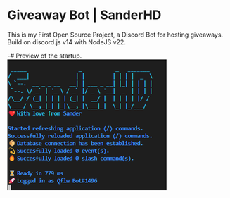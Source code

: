 # Giveaway Bot | SanderHD

This is my First Open Source Project, a Discord Bot for hosting giveaways. 
Build on discord.js v14 with NodeJS v22.

-# Preview of the startup.
![Preview](preview.png)
